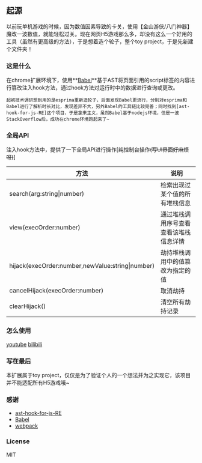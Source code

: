 ## 起源
以前玩单机游戏的时候，因为数值因素导致的卡关，使用【金山游侠/八门神器】魔改一波数值，就能轻松过关。现在网页H5游戏那么多，却没有这么一个好用的工具（虽然有更高级的方法），于是想着造个轮子，整个toy project，于是先新建个文件夹！

### 这是什么
在chrome扩展环境下，使用**[Babel](https://babeljs.io/)**基于AST将页面引用的script标签的内容进行篡改注入hook方法，通过hook方法对运行时中的数据进行查询或更改。
```
起初技术调研想到用的是esprima重新造轮子，后面发现Babel更流行，分别对esprima和Babel进行了解析时长对比，发现差异不大，另外Babel的工具链比较完善；同时找到[ast-hook-for-js-RE]这个项目，于是拿来主义，虽然Babel基于nodejs环境，但是一波StackOverflow后，成功在chrome环境跑起来了~
```
### 全局API
注入hook方法中，提供了一下全局API进行操作[纯控制台操作~~(写UI界面好麻烦呀)~~]

| 方法                                             | 说明                                   |
| ------------------------------------------------ | -------------------------------------- |
| search(arg:string\|number)                       | 检索出现过某个值的所有堆栈信息         |
| view(execOrder:number)                           | 通过堆栈调用序号查看查看该堆栈信息详情 |
| hijack(execOrder:number,newValue:string\|number) | 劫持堆栈调用中的值篡改为指定的值       |
| cancelHijack(execOrder:number)                   | 取消劫持                               |
| clearHijack()                                    | 清空所有劫持记录                       |

### 怎么使用

[youtube](https://youtu.be/pVJCagFgT2Q)
[bilibili](https://www.bilibili.com/video/BV1bN4y1u7Ma/)



### 写在最后

本扩展属于toy project，仅仅是为了验证个人的一个想法并为之实现它，该项目并不能适配所有H5游戏哦~

### 感谢
- [ast-hook-for-js-RE](https://github.com/CC11001100/ast-hook-for-js-RE)
- [Babel](https://babeljs.io/)
- [webpack](https://webpack.js.org/)

### License ###
MIT

